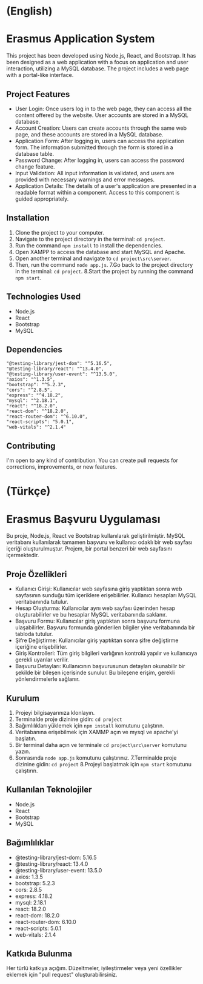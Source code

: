# (English)
# Erasmus Application System

This project has been developed using Node.js, React, and Bootstrap. It has been designed as a web application with a focus on application and user interaction, utilizing a MySQL database. The project includes a web page with a portal-like interface.


## Project Features

- User Login: Once users log in to the web page, they can access all the content offered by the website. User accounts are stored in a MySQL database.
- Account Creation: Users can create accounts through the same web page, and these accounts are stored in a MySQL database.
- Application Form: After logging in, users can access the application form. The information submitted through the form is stored in a database table.
- Password Change: After logging in, users can access the password change feature.
- Input Validation: All input information is validated, and users are provided with necessary warnings and error messages.
- Application Details: The details of a user's application are presented in a readable format within a component. Access to this component is guided appropriately.


## Installation

1. Clone the project to your computer.
2. Navigate to the project directory in the terminal: `cd project`.
3. Run the command `npm install` to install the dependencies.
4. Open XAMPP to access the database and start MySQL and Apache.
5. Open another terminal and navigate to `cd project\src\server`.
6. Then, run the command `node app.js`.
7.Go back to the project directory in the terminal: `cd project`.
8.Start the project by running the command `npm start`.


## Technologies Used

- Node.js
- React
- Bootstrap
- MySQL

## Dependencies


    "@testing-library/jest-dom": "^5.16.5",
    "@testing-library/react": "^13.4.0",
    "@testing-library/user-event": "^13.5.0",
    "axios": "^1.3.5",
    "bootstrap": "^5.2.3",
    "cors": "^2.8.5",
    "express": "^4.18.2",
    "mysql": "^2.18.1",
    "react": "^18.2.0",
    "react-dom": "^18.2.0",
    "react-router-dom": "^6.10.0",
    "react-scripts": "5.0.1",
    "web-vitals": "^2.1.4"
 

## Contributing
I'm open to any kind of contribution. You can create pull requests for corrections, improvements, or new features.


# (Türkçe)
# Erasmus Başvuru Uygulaması

Bu proje, Node.js, React ve Bootstrap kullanılarak geliştirilmiştir. MySQL veritabanı kullanılarak tamamen başvuru ve kullanıcı odaklı bir web sayfası içeriği oluşturulmuştur. Projem, bir portal benzeri bir web sayfasını içermektedir.


## Proje Özellikleri

- Kullanıcı Girişi: Kullanıcılar web sayfasına giriş yaptıktan sonra web sayfasının sunduğu tüm içeriklere erişebilirler. Kullanıcı hesapları MySQL veritabanında tutulur.
- Hesap Oluşturma: Kullanıcılar aynı web sayfası üzerinden hesap oluşturabilirler ve bu hesaplar MySQL veritabanında saklanır.
- Başvuru Formu: Kullanıcılar giriş yaptıktan sonra başvuru formuna ulaşabilirler. Başvuru formunda gönderilen bilgiler yine veritabanında bir tabloda tutulur.
- Şifre Değiştirme: Kullanıcılar giriş yaptıktan sonra şifre değiştirme içeriğine erişebilirler.
- Giriş Kontrolleri: Tüm giriş bilgileri varlığının kontrolü yapılır ve kullanıcıya gerekli uyarılar verilir.
- Başvuru Detayları: Kullanıcının başvurusunun detayları okunabilir bir şekilde bir bileşen içerisinde sunulur. Bu bileşene erişim, gerekli yönlendirmelerle sağlanır.


## Kurulum

1. Projeyi bilgisayarınıza klonlayın.
2. Terminalde proje dizinine gidin: `cd project`
3. Bağımlılıkları yüklemek için `npm install` komutunu çalıştırın.
4. Veritabanına erişebilmek için XAMMP açın ve mysql ve apache'yi başlatın.
5. Bir terminal daha açın ve terminale `cd project\src\server` komutunu yazın.
6. Sonrasında `node app.js` komutunu çalıştırınız.
7.Terminalde proje dizinine gidin: `cd project`
8.Projeyi başlatmak için `npm start` komutunu çalıştırın.

## Kullanılan Teknolojiler

- Node.js
- React
- Bootstrap
- MySQL

## Bağımlılıklar


- @testing-library/jest-dom: 5.16.5
- @testing-library/react: 13.4.0
- @testing-library/user-event: 13.5.0
- axios: 1.3.5
- bootstrap: 5.2.3
- cors: 2.8.5
- express: 4.18.2
- mysql: 2.18.1
- react: 18.2.0
- react-dom: 18.2.0
- react-router-dom: 6.10.0
- react-scripts: 5.0.1
- web-vitals: 2.1.4
 

## Katkıda Bulunma
Her türlü katkıya açığım. Düzeltmeler, iyileştirmeler veya yeni özellikler eklemek için "pull request" oluşturabilirsiniz.


